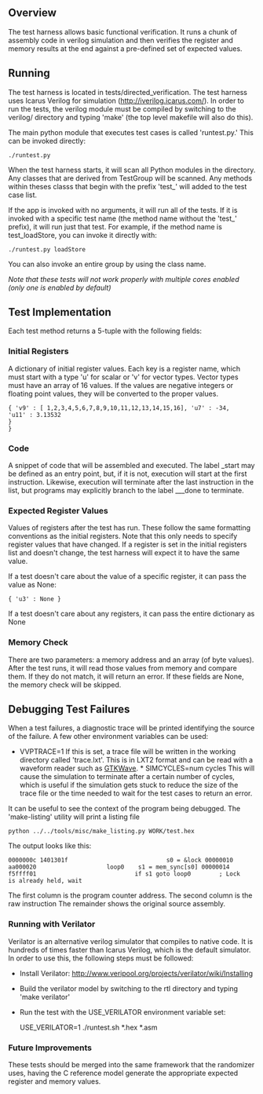 ## Overview
 
The test harness allows basic functional verification.  It runs a chunk
of assembly code in verilog simulation and then verifies the register
and memory results at the end against a pre-defined set of expected
values.

## Running 
 
The test harness is located in tests/directed_verification. The test
harness uses Icarus Verilog for simulation
(http://iverilog.icarus.com/). In order to run the tests, the verilog
module must be compiled by switching to the verilog/ directory and
typing 'make' (the top level makefile will also do this).

The main python module that executes test cases is called 'runtest.py.' 
This can be invoked directly:

    ./runtest.py

When the test harness starts, it will scan all Python modules in the
directory.  Any classes that are derived from TestGroup will be scanned.
 Any methods within theses classs that begin with the prefix 'test_'
will added to the test case list.

If the app is invoked with no arguments, it will run all of the tests. 
If it is invoked with a specific test name (the method name without the
'test_' prefix), it will run just that test.  For example, if the method
name is test_loadStore, you can invoke it directly with:

    ./runtest.py loadStore

You can also invoke an entire group by using the class name.

_Note that these tests will not work properly with multiple cores
enabled (only one is enabled by default)_

## Test Implementation
 
Each test method returns a 5-tuple with the following fields:

### Initial Registers

A dictionary of initial register values. Each key is a register name,
which must start with a type 'u' for scalar or 'v' for vector types. 
Vector types must have an array of 16 values.  If the values are
negative integers or floating point values, they will be converted to
the proper values.

    { 'v9' : [ 1,2,3,4,5,6,7,8,9,10,11,12,13,14,15,16], 'u7' : -34,
    'u11' : 3.13532
    }
    }
    
### Code

A snippet of code that will be assembled and executed.  The label
&#95;start may be defined as an entry point, but, if it is not,
execution will start at the first instruction.  Likewise, execution will
terminate after the last instruction in the list, but programs may
explicitly branch to the label &#95;&#95;&#95;done to terminate.

### Expected Register Values

Values of registers after the test has run.  These follow the same
formatting conventions as the initial registers.  Note that this only
needs to specify register values that have changed.  If a register is
set in the initial registers list and doesn't change, the test harness
will expect it to have the same value.

If a test doesn't care about the value of a specific register, it can
pass the value as None:

    { 'u3' : None }

If a test doesn't care about any registers, it can pass the entire
dictionary as None

### Memory Check

There are two parameters: a memory address and an array (of byte
values).  After the test runs, it will read those values from memory and
compare them.  If they do not match, it will return an error.  If these
fields are None, the memory check will be skipped.

## Debugging Test Failures

When a test failures, a diagnostic trace will be printed identifying the
source of the failure.  A few other environment variables can be used:

* VVPTRACE=1  If this is set, a trace file will be written in the
working directory called 'trace.lxt'.  This is in LXT2 format and can be
read with a waveform reader such as
[GTKWave](http://gtkwave.sourceforge.net/). * SIMCYCLES=num cycles  This
will cause the simulation to terminate after a certain number of cycles,
which is useful if the simulation gets stuck to reduce the size of the
trace file or the time needed to wait for the test cases to return an
error.

It can be useful to see the context of the program being debugged.  The
'make-listing' utility will print a listing file

    python ../../tools/misc/make_listing.py WORK/test.hex

The output looks like this:

    0000000c 1401301f                            s0 = &lock 00000010
    aa000020                    loop0    s1 = mem_sync[s0] 00000014
    f5ffff01                            if s1 goto loop0        ; Lock
    is already held, wait

The first column is the program counter address. The second column is
the raw instruction The remainder shows the original source assembly.

### Running with Verilator

Verilator is an alternative verilog simulator that compiles to native code.  It is
hundreds of times faster than Icarus Verilog, which is the default simulator.
In order to use this, the following steps must be followed:
- Install Verilator: http://www.veripool.org/projects/verilator/wiki/Installing
- Build the verilator model by switching to the rtl directory and typing 'make verilator'
- Run the test with the USE_VERILATOR environment variable set:

    USE_VERILATOR=1 ./runtest.sh *.hex *.asm

### Future Improvements

These tests should be merged into the same framework that the randomizer
uses, having the C reference model generate the appropriate expected
register and memory values.